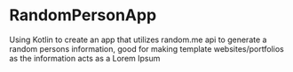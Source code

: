 # RandomPersonApp
Using Kotlin to create an app that utilizes random.me api to generate a random persons information, good for making template websites/portfolios as the information acts as a Lorem Ipsum
